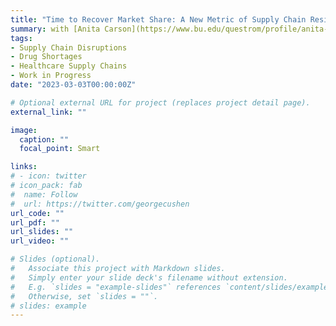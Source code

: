 ```yaml
---
title: "Time to Recover Market Share: A New Metric of Supply Chain Resilience"
summary: with [Anita Carson](https://www.bu.edu/questrom/profile/anita-carson/) and [Rena Conti](https://www.bu.edu/questrom/profile/rena-conti/). *In preparation.*
tags:
- Supply Chain Disruptions
- Drug Shortages
- Healthcare Supply Chains
- Work in Progress
date: "2023-03-03T00:00:00Z"

# Optional external URL for project (replaces project detail page).
external_link: ""

image:
  caption: ""
  focal_point: Smart

links:
# - icon: twitter
# icon_pack: fab
#  name: Follow
#  url: https://twitter.com/georgecushen
url_code: ""
url_pdf: ""
url_slides: ""
url_video: ""

# Slides (optional).
#   Associate this project with Markdown slides.
#   Simply enter your slide deck's filename without extension.
#   E.g. `slides = "example-slides"` references `content/slides/example-slides.md`.
#   Otherwise, set `slides = ""`.
# slides: example
---
```


